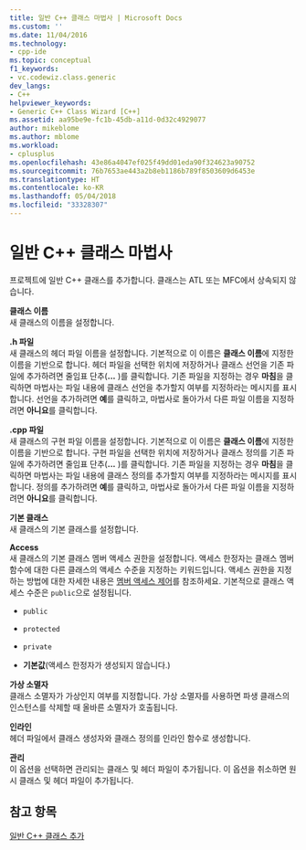 ```yaml
---
title: 일반 C++ 클래스 마법사 | Microsoft Docs
ms.custom: ''
ms.date: 11/04/2016
ms.technology:
- cpp-ide
ms.topic: conceptual
f1_keywords:
- vc.codewiz.class.generic
dev_langs:
- C++
helpviewer_keywords:
- Generic C++ Class Wizard [C++]
ms.assetid: aa95be9e-fc1b-45db-a11d-0d32c4929077
author: mikeblome
ms.author: mblome
ms.workload:
- cplusplus
ms.openlocfilehash: 43e86a4047ef025f49dd01eda90f324623a90752
ms.sourcegitcommit: 76b7653ae443a2b8eb1186b789f8503609d6453e
ms.translationtype: HT
ms.contentlocale: ko-KR
ms.lasthandoff: 05/04/2018
ms.locfileid: "33328307"
---
```

# <a name="generic-c-class-wizard"></a>일반 C++ 클래스 마법사
프로젝트에 일반 C++ 클래스를 추가합니다. 클래스는 ATL 또는 MFC에서 상속되지 않습니다.  
  
 **클래스 이름**  
 새 클래스의 이름을 설정합니다.  
  
 **.h 파일**  
 새 클래스의 헤더 파일 이름을 설정합니다. 기본적으로 이 이름은 **클래스 이름**에 지정한 이름을 기반으로 합니다. 헤더 파일을 선택한 위치에 저장하거나 클래스 선언을 기존 파일에 추가하려면 줄임표 단추(**...** )를 클릭합니다. 기존 파일을 지정하는 경우 **마침**을 클릭하면 마법사는 파일 내용에 클래스 선언을 추가할지 여부를 지정하라는 메시지를 표시합니다. 선언을 추가하려면 **예**를 클릭하고, 마법사로 돌아가서 다른 파일 이름을 지정하려면 **아니요**를 클릭합니다.  
  
 **.cpp 파일**  
 새 클래스의 구현 파일 이름을 설정합니다. 기본적으로 이 이름은 **클래스 이름**에 지정한 이름을 기반으로 합니다. 구현 파일을 선택한 위치에 저장하거나 클래스 정의를 기존 파일에 추가하려면 줄임표 단추(**...** )를 클릭합니다. 기존 파일을 지정하는 경우 **마침**을 클릭하면 마법사는 파일 내용에 클래스 정의를 추가할지 여부를 지정하라는 메시지를 표시합니다. 정의를 추가하려면 **예**를 클릭하고, 마법사로 돌아가서 다른 파일 이름을 지정하려면 **아니요**를 클릭합니다.  
  
 **기본 클래스**  
 새 클래스의 기본 클래스를 설정합니다.  
  
 **Access**  
 새 클래스의 기본 클래스 멤버 액세스 권한을 설정합니다. 액세스 한정자는 클래스 멤버 함수에 대한 다른 클래스의 액세스 수준을 지정하는 키워드입니다. 액세스 권한을 지정하는 방법에 대한 자세한 내용은 [멤버 액세스 제어](../cpp/member-access-control-cpp.md)를 참조하세요. 기본적으로 클래스 액세스 수준은 `public`으로 설정됩니다.  
  
-   `public`  
  
-   `protected`  
  
-   `private`  
  
-   **기본값**(액세스 한정자가 생성되지 않습니다.)  
  
 **가상 소멸자**  
 클래스 소멸자가 가상인지 여부를 지정합니다. 가상 소멸자를 사용하면 파생 클래스의 인스턴스를 삭제할 때 올바른 소멸자가 호출됩니다.  
  
 **인라인**  
 헤더 파일에서 클래스 생성자와 클래스 정의를 인라인 함수로 생성합니다.  
  
 **관리**  
 이 옵션을 선택하면 관리되는 클래스 및 헤더 파일이 추가됩니다. 이 옵션을 취소하면 원시 클래스 및 헤더 파일이 추가됩니다.  
  
## <a name="see-also"></a>참고 항목  
 [일반 C++ 클래스 추가](../ide/adding-a-generic-cpp-class.md)